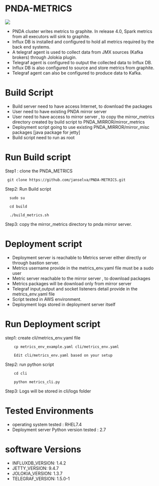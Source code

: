 # PNDA-METRICS

![](pnda-metrics.png)


* PNDA cluster writes metrics to graphite.  In release 4.0, Spark metrics from all executors will sink to graphite.  
* Influx DB is installed and configured to hold all metrics required by the  back end systems.
* A telegraf agent is used to collect data from JMX sources (Kafka brokers) through Jolokia plugin. 
* Telegraf agent is configured to output the collected data to Influx DB.   
* Influx DB is also configured to source and store metrics from graphite.
* Telegraf agent can also be configured to produce data to Kafka.

# Build Script
* Build server need to have access Internet, to download the packages
* User need to have existing PNDA mirror server
* User need to have access to mirror server , to copy the mirror_metrics  directory created by build script to PNDA_MIRROR/mirror_metrics
* Deployment script going to use existing PNDA_MIRROR/mirror_misc packages [java package for jetty]
* Build script need to run as root
 
# Run Build script

Step1 : clone the PNDA_METRICS 
 
     git clone https://github.com/janselva/PNDA-METRICS.git
 
Step2: Run Build script
 
      sudo su
     
      cd build 
 
      ./build_metrics.sh
 
Step3: copy the mirror_metrics directory to pnda mirror server.
 
 
 
# Deployment script
 
* Deployment server is reachable to Metrics server either directly or through bastion server.
* Metrics username provide in the metrics_env.yaml file must be a sudo user
* Metric server reachable to the mirror server , to download packages
* Metrics packages will be download only from mirror server
* Telegraf input,output and socket listeners detail provide in the metrics_env.yaml file
* Script tested in AWS environment.
* Deployment logs stored in deployment server itself

# Run Deployment script

step1: create  cli/metrics_env.yaml file 

        cp metrics_env_example.yaml cli/metrics_env.yaml
        
        Edit cli/metrics_env.yaml based on your setup 
     
Step2:  run python script

        
        
        cd cli

        python metrics_cli.py

Step3: Logs will be stored in cli/logs folder


# Tested Environments

 * operating system tested : RHEL7.4 <AWS Platform>
 * Deployment server Python version tested : 2.7
  
# software Versions

 * INFLUXDB_VERSION: 1.4.2
 * JETTY_VERSION: 9.4.7
 * JOLOKIA_VERSION: 1.3.7
 * TELEGRAF_VERSION: 1.5.0-1
